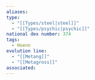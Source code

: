 ```yaml
---
aliases: 
type:
  - "[[Types/steel|steel]]"
  - "[[Types/psychic|psychic]]"
national dex number: 374
tags:
  - Hoenn
evolution line:
  - "[[Metang]]"
  - "[[Metagross]]"
associated:
---
```

